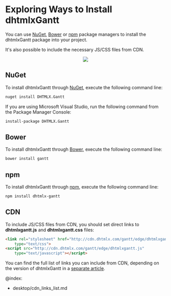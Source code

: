 Exploring Ways to Install dhtmlxGantt 
====================================

You can use [NuGet](http://www.nuget.org/), [Bower](http://bower.io/) or [npm](https://www.npmjs.com/) package managers to install the dhtmlxGantt package into your project.

It's also possible to include the necessary JS/CSS files from CDN.

<div style="text-align:center;"><img src="desktop/nuget.png"/></div>

NuGet
-------------------------
To install dhtmlxGantt through [NuGet](http://www.nuget.org/), execute the following command line:

~~~html
nuget install DHTMLX.Gantt
~~~

If you are using Microsoft Visual Studio, run the following command from the Package Manager Console:

~~~html
install-package DHTMLX.Gantt
~~~


Bower
-------------------------
To install dhtmlxGantt through [Bower](http://bower.io/), execute the following command line:

~~~html
bower install gantt
~~~

npm
-------------------------
To install dhtmlxGantt through [npm](https://www.npmjs.com/package/dhtmlx-gantt), execute the following command line:

~~~html
npm install dhtmlx-gantt
~~~

CDN
-----

To include JS/CSS files from CDN, you should set direct links to **dhtmlxgantt.js** and **dhtmlxgantt.css** files:

~~~html
<link rel="stylesheet" href="http://cdn.dhtmlx.com/gantt/edge/dhtmlxgantt.css" 
    type="text/css"> 
<script src="http://cdn.dhtmlx.com/gantt/edge/dhtmlxgantt.js" 
    type="text/javascript"></script>
~~~

You can find the full list of links you can include from CDN, depending on the version of dhtmlxGantt in a [separate article](desktop/cdn_links_list.md).


@index:

- desktop/cdn_links_list.md
